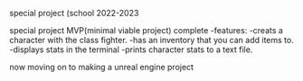 special project (school 2022-2023

special project MVP(minimal viable project) complete
-features:
-creats a character with the class fighter.
-has an inventory that you can add items to.
-displays stats in the terminal 
-prints character stats to a text file.

now moving on to making a unreal engine project
